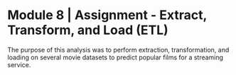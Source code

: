 # Module 8 | Assignment - Extract, Transform, and Load (ETL)

The purpose of this analysis was to perform extraction, transformation, and loading on several movie datasets to predict popular films for a streaming service.
